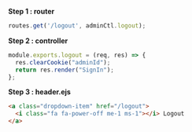 **Step 1 : router**

```js
routes.get('/logout', adminCtl.logout);
```

**Step 2 : controller**

```js
module.exports.logout = (req, res) => {
  res.clearCookie("adminId");
  return res.render("SignIn");
};
```

**Step 3 : header.ejs**

```html
<a class="dropdown-item" href="/logout">
  <i class="fa fa-power-off me-1 ms-1"></i> Logout
</a>
```
